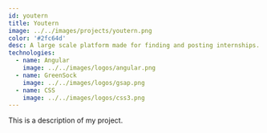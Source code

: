 ```yaml
---
id: youtern
title: Youtern
image: ../../images/projects/youtern.png
color: '#2fc64d'
desc: A large scale platform made for finding and posting internships. Made on Angular with performace, security in mind.
technologies:
  - name: Angular
    image: ../../images/logos/angular.png
  - name: GreenSock
    image: ../../images/logos/gsap.png
  - name: CSS
    image: ../../images/logos/css3.png
---
```


This is a description of my project.